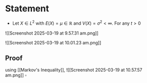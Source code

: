 # Statement

- Let $X \in L^2$ with $E(X)=\mu\in \mathbb{R}$ and $V(X) = \sigma^2 < \infty$. For any $t>0$

![[Screenshot 2025-03-19 at 9.57.31 am.png]]

![[Screenshot 2025-03-19 at 10.01.23 am.png]]

## Proof
using [[Markov's Inequality]],
![[Screenshot 2025-03-19 at 10.57.57 am.png]]
$\square$ 

